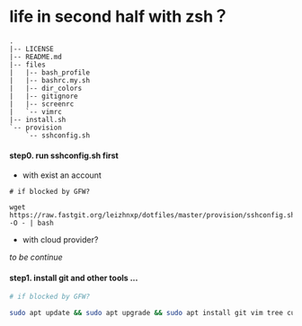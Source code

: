 life in second half with zsh？
========

    .
    |-- LICENSE
    |-- README.md
    |-- files
    |   |-- bash_profile
    |   |-- bashrc.my.sh
    |   |-- dir_colors
    |   |-- gitignore
    |   |-- screenrc
    |   `-- vimrc
    |-- install.sh
    `-- provision
        `-- sshconfig.sh


#### step0. run sshconfig.sh first

+ with exist an account

```
# if blocked by GFW?

wget https://raw.fastgit.org/leizhnxp/dotfiles/master/provision/sshconfig.sh -O - | bash
```

+ with cloud provider?

*to be continue*

#### step1. install git and other tools ...


```bash
# if blocked by GFW?

sudo apt update && sudo apt upgrade && sudo apt install git vim tree curl screen tmux -y

```


